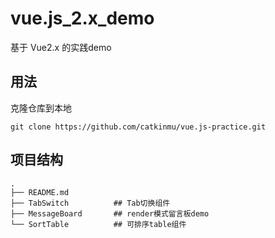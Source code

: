 # vue.js_2.x_demo

基于 Vue2.x 的实践demo

## 用法

克隆仓库到本地

``` code
git clone https://github.com/catkinmu/vue.js-practice.git
```

<!-- 进入仓库根目录,安装依赖
```
yarn install
``` -->

<!-- 启动项目
```
npm start
``` -->

## 项目结构

``` code
.
├── README.md
├── TabSwitch          ## Tab切换组件
├── MessageBoard       ## render模式留言板demo
└── SortTable          ## 可排序table组件
```
